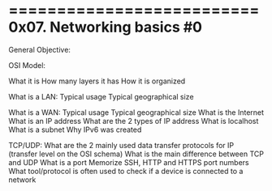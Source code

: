 ==========================
0x07. Networking basics #0
==========================

General Objective:

OSI Model:

What it is
How many layers it has
How it is organized

What is a LAN:
Typical usage
Typical geographical size

What is a WAN:
Typical usage
Typical geographical size
What is the Internet
What is an IP address
What are the 2 types of IP address
What is localhost
What is a subnet
Why IPv6 was created

TCP/UDP:
What are the 2 mainly used data transfer protocols for IP (transfer level on the OSI schema)
What is the main difference between TCP and UDP
What is a port
Memorize SSH, HTTP and HTTPS port numbers
What tool/protocol is often used to check if a device is connected to a network
